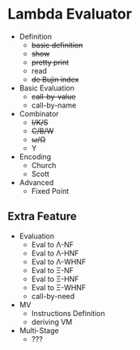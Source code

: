 # Lambda Evaluator

* Definition 
  * <del>basic definition</del>
  * <del>show</del>
  * <del>pretty print</del>
  * read
  * <del>de Bujin index</del>
* Basic Evaluation
  * <del>call-by-value</del>
  * call-by-name
* Combinator 
  * <del>I/K/S</del>
  * <del>C/B/W</del>
  * <del>ω/Ω</del>
  * Y
* Encoding
  * Church
  * Scott
* Advanced
  * Fixed Point
## Extra Feature

* Evaluation
  + Eval to Λ-NF 
  + Eval to Λ-HNF
  + Eval to Λ-WHNF	
  + Eval to Ξ-NF 
  + Eval to Ξ-HNF
  + Eval to Ξ-WHNF	
  + call-by-need
* MV
  + Instructions Definition
  + deriving VM
* Multi-Stage
  + ???

